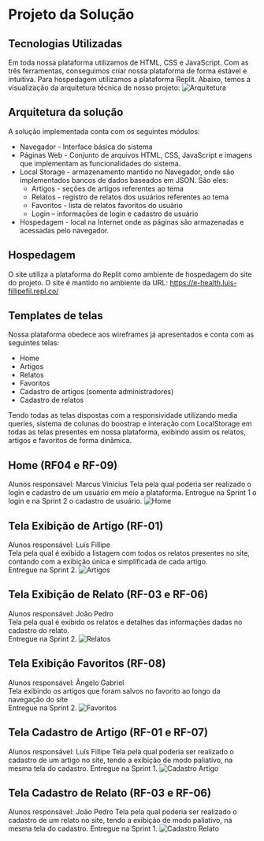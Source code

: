 # Projeto da Solução


## Tecnologias Utilizadas

Em toda nossa plataforma utilizamos de HTML, CSS e JavaScript. Com as três ferramentas, conseguimos criar nossa plataforma de forma estável e intuitiva. Para hospedagem utilizamos a plataforma Replit. Abaixo, temos a visualização da arquitetura técnica de nosso projeto:
![Arquitetura](images/Arquitetura.jpg)

## Arquitetura da solução

A solução implementada conta com os seguintes módulos:<br>
*	Navegador - Interface básica do sistema <br>
* Páginas Web - Conjunto de arquivos HTML, CSS, JavaScript e imagens que implementam as funcionalidades do sistema.<br>
* Local Storage - armazenamento mantido no Navegador, onde são implementados bancos de dados baseados em JSON. São eles: <br>
  * Artigos - seções de artigos referentes ao tema <br>
  * Relatos - registro de relatos dos usuários referentes ao tema<br>
  * Favoritos - lista de relatos favoritos do usuário<br>
  * Login – informações de login e cadastro de usuário<br>
* Hospedagem - local na Internet onde as páginas são armazenadas e acessadas pelo navegador. <br>
## Hospedagem
O site utiliza a plataforma do Replit como ambiente de hospedagem do site do projeto. O site é mantido no ambiente da URL:
https://e-health.luis-fillipefil.repl.co/
## Templates de telas

Nossa plataforma obedece aos wireframes já apresentados e conta com as seguintes telas: <br>
*	Home <br>
*	Artigos <br>
*	Relatos <br>
*	Favoritos <br>
*	Cadastro de artigos (somente administradores) <br>
*	Cadastro de relatos <br>

Tendo todas as telas dispostas com a responsividade utilizando media queries, sistema de colunas do boostrap e interação com LocalStorage em todas as telas presentes em nossa plataforma, exibindo assim os relatos, artigos e favoritos de forma dinâmica.

## Home (RF04 e RF-09)
Alunos responsável: Marcus Vinicius
Tela pela qual poderia ser realizado o login e cadastro de um usuário em meio a plataforma.	
Entregue na Sprint 1 o login e na Sprint 2 o cadastro de usuário.
![Home](images/Home.png)
## Tela Exibição de Artigo (RF-01)
Alunos responsável: Luís Fillipe<br>
Tela pela qual é exibido a listagem com todos os relatos presentes no site, contando com a exibição única e simplificada de cada artigo.<br>
Entregue na Sprint 2.
![Artigos](images/Artigos.png)
## Tela Exibição de Relato (RF-03 e RF-06)
Alunos responsável: João Pedro<br>
Tela pela qual é exibido os relatos e detalhes das informações dadas no cadastro do relato.<br>
Entregue na Sprint 2.
![Relatos](images/Relatos.png)
## Tela Exibição Favoritos (RF-08)
Alunos responsável: Ângelo Gabriel<br>
Tela exibindo os artigos que foram salvos no favorito ao longo da navegação do site<br>
Entregue na Sprint 2.
![Favoritos](images/Favoritos.png)
## Tela Cadastro de Artigo (RF-01 e RF-07)
Alunos responsável: Luís Fillipe
Tela pela qual poderia ser realizado o cadastro de um artigo no site, tendo a exibição de modo paliativo, na mesma tela do cadastro.
Entregue na Sprint 1.
![Cadastro Artigo](images/Cad_art.png)
## Tela Cadastro de Relato (RF-03 e RF-06)
Alunos responsável: João Pedro
Tela pela qual poderia ser realizado o cadastro de um relato no site, tendo a exibição de modo paliativo, na mesma tela do cadastro.
Entregue na Sprint 1.
![Cadastro Relato](images/Cad_relato.png)
